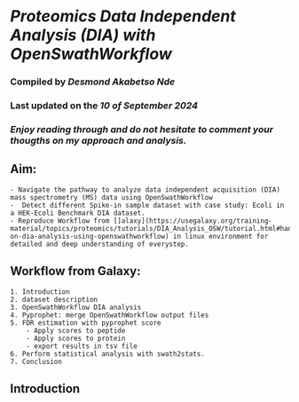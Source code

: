 # *Proteomics Data Independent Analysis (DIA) with OpenSwathWorkflow*

### Compiled by *Desmond Akabetso Nde* 
### Last updated on the *10 of September 2024* 
### *Enjoy reading through and do not hesitate to comment your thougths on my approach and analysis.*


## Aim: 

	- Navigate the pathway to analyze data independent acquisition (DIA) mass spectrometry (MS) data using OpenSwathWorkflow
	-  Detect different Spike-in sample dataset with case study: Ecoli in a HEK-Ecoli Benchmark DIA dataset.
	- Reproduce Workflow from []alaxy](https://usegalaxy.org/training-material/topics/proteomics/tutorials/DIA_Analysis_OSW/tutorial.html#hands-on-dia-analysis-using-openswathworkflow) in linux environment for detailed and deep understanding of everystep.
	
## Workflow from Galaxy:

	1. Introduction
	2. dataset description
	3. OpenSwathWorkflow DIA analysis
	4. Pyprophet: merge OpenSwathWorkflow output files
	5. FDR estimation with pyprophet score
		- Apply scores to peptide
		- Apply scores to protein
		- export results in tsv file
	6. Perform statistical analysis with swath2stats.
	7. Conclusion

## Introduction

